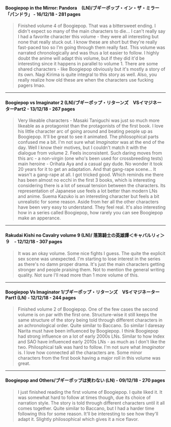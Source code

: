 

#### Boogiepop in the Mirror: Pandora　(LN)/ブギーポップ・イン・ザ・ミラー　「パンドラ」 - 16/12/18 - 281 pages

> Finished volume 4 of Boogiepop. That was a bittersweet ending. I didn't expect so many of the main characters to die... I can't really say I had a favorite character this volume - they were all interesting but none that really stuck out. I know these are short but they're really fast-paced too so I'm going through them really fast. This volume was narrated chronologically and was thus a lot easier to follow.  I highly doubt the anime will adapt this volume, but if they did it'd be interesting since it happens in parallel to volume 1. There are some shared characters - like Boogiepop obviously but it's mostly a story of its own. Nagi Kirima is quite integral to this story as well. Also, you really realize how old these are when the characters use fucking pagers lmao.

----------

#### Boogiepop vs Imaginator 2 (LN)/ブギーポップ・リターンズ　VSイマジネーターPart2 - 13/12/18 - 267 pages

> Very likeable characters - Masaki Taniguchi was just so much more likeable as a protagonist than the protagonists of the first book. 
I love his little character arc of going around and beating people up as Boogiepop. It'll be great to see it animated. The philosophical parts confused me a bit. I'm not sure what *Imaginator* was at the end of the day. Well I know their motives, but I couldn't match it with the dialogue from volume 2. Feels inconsistent.
Such daring moves from this arc - a non-virgin (one who's been used for crossbreeding tests) main heroine - Orihata Aya and a casual gay dude. No wonder it took 20 years for it to get an adaptation. 
And that gang-rape scene... It wasn't a gang-rape at all. I got tricked good. Which reminds me there has been almost no ecchi in the first 3 books, which is interesting considering there is a lot of sexual tension between the characters. 
Its representation of Japanese use feels a lot better than modern LNs and anime. 
Suema Kazuko is an interesting character but feels a bit unrealistic for some reason. Aside from her all the other characters have been very easy to understand. They feel real. It's also interesting how in a series called Boogiepop, how rarely you can see Boogiepop make an apperance. 

-----

#### Rakudai Kishi no Cavalry volume 9 (LN)/ 落第騎士の英雄譚＜キャバルリィ＞９　- 12/12/18 - 307 pages

> It was an okay volume. Some nice fights I guess. The quite the explicit sex scene was unexpected. I'm starting to lose interest in the series as there's no damn proper drama. It's just the main characters getting stronger and people praising them. Not to mention the general writing quality. Not sure I'll read more than 1 more volume of this. 


-----

#### Boogiepop Vs Imaginator 1/ブギーポップ・リターンズ　VSイマジネーターPart1 (LN) - 12/12/18 - 244 pages 

> Finished volume 2 of Boogiepop. One of the few cases the second volume is on par with the first one.
Structure-wise it still keeps the same structure of the story being told through different characters in an achronological order. Quite similar to Baccano. So similar I daresay Narita must have been influenced by Boogiepop. I think Boogiepop had strong influence on a lot of early 2000s LNs. Similar to how Index and SAO have influenced early 2010s LNs - as much as I don't like the two. Philosphical talk was hard to follow. I'm not sure what *Imaginator* is. I love how connected all the characters are. Some minor characters from the first book having a major roll in this volume was great. 

---- 

#### Boogiepop and Others/ブギーポップは笑わない (LN) - 09/12/18 - 270 pages

> I just finished reading the first volume of Boogiepop. I quite liked it. It was somewhat hard to follow at times though, due its choice of narration style. The story is told through different characters until it all comes together. Quite similar to Baccano, but I had a harder time following this for some reason. It'll be interesting to see how they'll adapt it. Slightly philosophical which gives it a nice flavor. 


